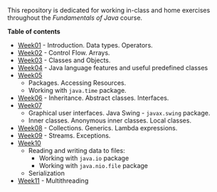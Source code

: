 This repository is dedicated for working in-class and home exercises throughout the *Fundamentals of Java* course.

**Table of contents**
- [Week01](https://github.com/Aemilus/Fundamentals_of_JAVA_Programming/tree/master/src/me/academy/javaprogrammer/week01) - Introduction. Data types. Operators.
- [Week02](https://github.com/Aemilus/Fundamentals_of_JAVA_Programming/tree/master/src/me/academy/javaprogrammer/week02) - Control Flow. Arrays.
- [Week03](https://github.com/Aemilus/Fundamentals_of_JAVA_Programming/tree/master/src/me/academy/javaprogrammer/week03) - Classes and Objects.
- [Week04](https://github.com/Aemilus/Fundamentals_of_JAVA_Programming/tree/master/src/me/academy/javaprogrammer/week04) - Java language features and useful predefined classes
- [Week05](https://github.com/Aemilus/Fundamentals_of_JAVA_Programming/tree/master/src/me/academy/javaprogrammer/week05) 
  - Packages. Accessing Resources.
  - Working with ``java.time`` package.
- [Week06](https://github.com/Aemilus/Fundamentals_of_JAVA_Programming/tree/master/src/me/academy/javaprogrammer/week06) - Inheritance. Abstract classes. Interfaces.
- [Week07](https://github.com/Aemilus/Fundamentals_of_JAVA_Programming/tree/master/src/me/academy/javaprogrammer/week07)
    - Graphical user interfaces. Java Swing - ``javax.swing`` package.
    - Inner classes. Anonymous inner classes. Local classes.
- [Week08](https://github.com/Aemilus/Fundamentals_of_JAVA_Programming/tree/master/src/me/academy/javaprogrammer/week08) - Collections. Generics. Lambda expressions.
- [Week09](https://github.com/Aemilus/Fundamentals_of_JAVA_Programming/tree/master/src/me/academy/javaprogrammer/week09) - Streams. Exceptions.
- [Week10](https://github.com/Aemilus/Fundamentals_of_JAVA_Programming/tree/master/src/me/academy/javaprogrammer/week10)
  - Reading and writing data to files:
    - Working with `java.io` package
    - Working with `java.nio.file` package
  - Serialization
- [Week11](https://github.com/Aemilus/Fundamentals_of_JAVA_Programming/tree/master/src/me/academy/javaprogrammer/week11) - Multithreading
